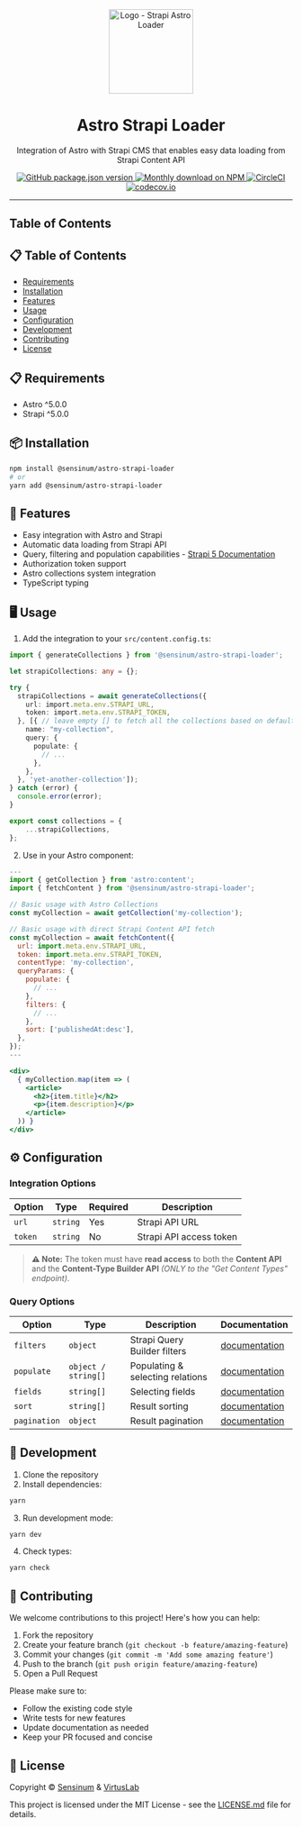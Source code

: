 <div align="center" style="max-width: 10rem; margin: 0 auto">
  <img style="width: 150px; height: auto;" src="https://www.sensinum.com/img/open-source/strapi-astro-blocks/logo.png" alt="Logo - Strapi Astro Loader" />
</div>
<div align="center">
  <h1>Astro Strapi Loader</h1>
  <p>Integration of Astro with Strapi CMS that enables easy data loading from Strapi Content API</p>
  <a href="https://www.npmjs.org/package/@sensinum/astro-strapi-loader">
    <img alt="GitHub package.json version" src="https://img.shields.io/github/package-json/v/VirtusLab-Open-Source/astro-strapi-loader?label=npm&logo=npm">
  </a>
  <a href="https://www.npmjs.org/package/@sensinum/astro-strapi-loader">
    <img src="https://img.shields.io/npm/dm/%40sensinum%2Fastro-strapi-loader.svg" alt="Monthly download on NPM" />
  </a>
  <a href="https://circleci.com/gh/VirtusLab-Open-Source/astro-strapi-loader">
    <img src="https://circleci.com/gh/VirtusLab-Open-Source/astro-strapi-loader.svg?style=shield" alt="CircleCI" />
  </a>
  <a href="https://codecov.io/gh/VirtusLab-Open-Source/astro-strapi-loader">
    <img src="https://codecov.io/gh/VirtusLab-Open-Source/astro-strapi-loader/coverage.svg?branch=main" alt="codecov.io" />
  </a>
</div>

---

## Table of Contents


## 📋 Table of Contents

* [Requirements](#-requirements)
* [Installation](#-installation)
* [Features](#-features)
* [Usage](#-usage)
* [Configuration](#-configuration)
* [Development](#-development)
* [Contributing](#-contributing)
* [License](#-license)

## 📋 Requirements

* Astro ^5.0.0
* Strapi ^5.0.0

## 📦 Installation

```bash
npm install @sensinum/astro-strapi-loader
# or
yarn add @sensinum/astro-strapi-loader
```

## 🚀 Features

* Easy integration with Astro and Strapi
* Automatic data loading from Strapi API
* Query, filtering and population capabilities - [Strapi 5 Documentation](https://docs.strapi.io/cms/api/rest/parameters)
* Authorization token support
* Astro collections system integration
* TypeScript typing

## 🖥️ Usage

1. Add the integration to your `src/content.config.ts`:

```ts
import { generateCollections } from '@sensinum/astro-strapi-loader';

let strapiCollections: any = {};

try {
  strapiCollections = await generateCollections({
    url: import.meta.env.STRAPI_URL,
    token: import.meta.env.STRAPI_TOKEN,
  }, [{ // leave empty [] to fetch all the collections based on default Strapi settings
    name: "my-collection",
    query: {
      populate: {
        // ...
      },
    },
  }, 'yet-another-collection']);
} catch (error) {
  console.error(error);
}

export const collections = {
    ...strapiCollections,
};
```

2. Use in your Astro component:

```jsx
---
import { getCollection } from 'astro:content';
import { fetchContent } from '@sensinum/astro-strapi-loader';

// Basic usage with Astro Collections
const myCollection = await getCollection('my-collection');

// Basic usage with direct Strapi Content API fetch
const myCollection = await fetchContent({
  url: import.meta.env.STRAPI_URL,
  token: import.meta.env.STRAPI_TOKEN,
  contentType: 'my-collection',
  queryParams: {
    populate: { 
      // ...
    },
    filters: {
      // ...
    },
    sort: ['publishedAt:desc'],
  },
});
---

<div>
  { myCollection.map(item => (
    <article>
      <h2>{item.title}</h2>
      <p>{item.description}</p>
    </article>
  )) }
</div>
```

## ⚙️ Configuration

### Integration Options

| Option | Type | Required | Description |
|--------|------|----------|-------------|
| `url` | `string` | Yes | Strapi API URL |
| `token` | `string` | No | Strapi API access token |

> **⚠️ Note:** The token must have **read access** to both the **Content API** and the **Content-Type Builder API** *(ONLY to the "Get Content Types" endpoint)*.

### Query Options

| Option | Type | Description | Documentation |
|--------|------|-------------|---------------|
| `filters` | `object` | Strapi Query Builder filters | [documentation](https://docs.strapi.io/cms/api/rest/filters) |
| `populate` | `object / string[]` | Populating & selecting relations | [documentation](https://docs.strapi.io/cms/api/rest/populate-select#population) |
| `fields` | `string[]` | Selecting fields | [documentation](https://docs.strapi.io/cms/api/rest/populate-select#field-selection) |
| `sort` | `string[]` | Result sorting | [documentation](https://docs.strapi.io/cms/api/rest/sort-pagination#sorting) |
| `pagination` | `object` | Result pagination | [documentation](https://docs.strapi.io/cms/api/rest/sort-pagination#pagination) |

## 🔧 Development

1. Clone the repository
2. Install dependencies:
```bash
yarn
```
3. Run development mode:
```bash
yarn dev
```
4. Check types:
```bash
yarn check
```

## 🤝 Contributing

We welcome contributions to this project! Here's how you can help:

1. Fork the repository
2. Create your feature branch (`git checkout -b feature/amazing-feature`)
3. Commit your changes (`git commit -m 'Add some amazing feature'`)
4. Push to the branch (`git push origin feature/amazing-feature`)
5. Open a Pull Request

Please make sure to:
* Follow the existing code style
* Write tests for new features
* Update documentation as needed
* Keep your PR focused and concise

## 📄 License

Copyright © [Sensinum](https://sensinum.com) &amp; [VirtusLab](https://virtuslab.com)

This project is licensed under the MIT License - see the [LICENSE.md](LICENSE.md) file for details. 